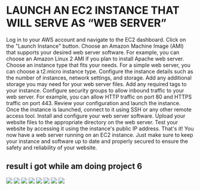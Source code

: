 # LAUNCH AN EC2 INSTANCE THAT WILL SERVE AS “WEB SERVER”
 
 Log in to your AWS account and navigate to the EC2 dashboard.
Click on the "Launch Instance" button.
Choose an Amazon Machine Image (AMI) that supports your desired web server software. For example, you can choose an Amazon Linux 2 AMI if you plan to install Apache web server.
Choose an instance type that fits your needs. For a simple web server, you can choose a t2.micro instance type.
Configure the instance details such as the number of instances, network settings, and storage.
Add any additional storage you may need for your web server files.
Add any required tags to your instance.
Configure security groups to allow inbound traffic to your web server. For example, you can allow HTTP traffic on port 80 and HTTPS traffic on port 443.
Review your configuration and launch the instance.
Once the instance is launched, connect to it using SSH or any other remote access tool.
Install and configure your web server software.
Upload your website files to the appropriate directory on the web server.
Test your website by accessing it using the instance's public IP address.
That's it! You now have a web server running on an EC2 instance. Just make sure to keep your instance and software up to date and properly secured to ensure the safety and reliability of your website.

## result i got while am doing project 6
![](/image/1.png)
![](/image/2.png)
![](/image/3.png)
![](/image/4.png)
![](/image/5.png)
![](/image/6.png)
![](/image/last.png)
![](/image/last%20last.png)
